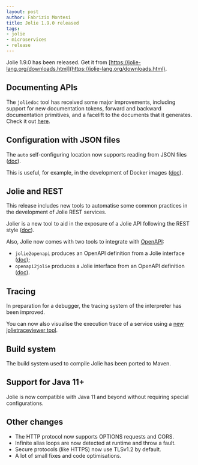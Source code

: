 ```yaml
---
layout: post
author: Fabrizio Montesi
title: Jolie 1.9.0 released
tags:
- jolie
- microservices
- release
---
```


Jolie 1.9.0 has been released. Get it from [https://jolie-lang.org/downloads.html](https://jolie-lang.org/downloads.html).


## Documenting APIs

The `joliedoc` tool has received some major improvements, including support for new documentation tokens, forward and backward documentation primitives, and a facelift to the documents that it generates. Check it out [here](https://jolielang.gitbook.io/docs/language-tools-and-standard-library/documenting-api).

## Configuration with JSON files

The `auto` self-configuring location now supports reading from JSON files ([doc](https://jolielang.gitbook.io/docs/language-tools-and-standard-library/locations#json-file)).

This is useful, for example, in the development of Docker images ([doc](https://jolielang.gitbook.io/docs/language-tools-and-standard-library/containerization/docker)).

## Jolie and REST

This release includes new tools to automatise some common practices in the development of Jolie REST services.

Jolier is a new tool to aid in the exposure of a Jolie API following the REST style ([doc](https://jolielang.gitbook.io/docs/language-tools-and-standard-library/rest/jolier)).

Also, Jolie now comes with two tools to integrate with [OpenAPI](https://swagger.io/specification/):

- `jolie2openapi` produces an OpenAPI definition from a Jolie interface ([doc](https://jolielang.gitbook.io/docs/language-tools-and-standard-library/rest/jolie2openapi));
- `openapi2jolie` produces a Jolie interface from an OpenAPI definition ([doc](https://jolielang.gitbook.io/docs/language-tools-and-standard-library/rest/openapi2jolie)).

## Tracing

In preparation for a debugger, the tracing system of the interpreter has been improved.

You can now also visualise the execution trace of a service using a [new jolietraceviewer tool](https://jolielang.gitbook.io/docs/language-tools-and-standard-library/tracing).

## Build system

The build system used to compile Jolie has been ported to Maven.

## Support for Java 11+

Jolie is now compatible with Java 11 and beyond without requiring special configurations.

## Other changes

- The HTTP protocol now supports OPTIONS requests and CORS.
- Infinite alias loops are now detected at runtime and throw a fault.
- Secure protocols (like HTTPS) now use TLSv1.2 by default.
- A lot of small fixes and code optimisations.
